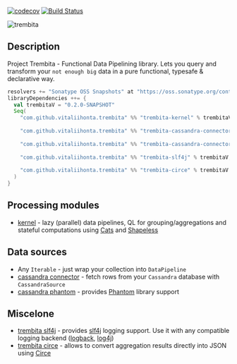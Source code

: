 [![codecov](https://codecov.io/gh/vitaliihonta/trembita/branch/master/graph/badge.svg)](https://codecov.io/gh/vitaliihonta/trembita)
[![Build Status](https://travis-ci.com/vitaliihonta/trembita.svg?branch=master)](https://travis-ci.com/vitaliihonta/trembita)

<img src="https://github.com/vitalii-honta/trembita/blob/master/media/trembita-p.png" alt="trembita"/>
 
## Description 
Project Trembita - Functional Data Pipelining library. 
Lets you query and transform your `not enough big` data in a pure functional, typesafe & declarative way.

```scala
resolvers += "Sonatype OSS Snapshots" at "https://oss.sonatype.org/content/repositories/snapshots"
libraryDependencies ++= {
  val trembitaV = "0.2.0-SNAPSHOT"
  Seq(
    "com.github.vitaliihonta.trembita" %% "trembita-kernel" % trembitaV, // kernel,
    
    "com.github.vitaliihonta.trembita" %% "trembita-cassandra-connector" % trembitaV, // cassandra
    
    "com.github.vitaliihonta.trembita" %% "trembita-cassandra-connector-phantom" % trembitaV, // phantom
    
    "com.github.vitaliihonta.trembita" %% "trembita-slf4j" % trembitaV, // slf4j,
    
    "com.github.vitaliihonta.trembita" %% "trembita-circe" % trembitaV // circe
  )
}
```


## Processing modules
- [kernel](./kernel) - lazy (parallel) data pipelines, QL for grouping/aggregations and stateful computations using [Cats](https://github.com/typelevel/cats) and [Shapeless](https://github.com/milessabin/shapeless) 

## Data sources 
 - Any `Iterable` - just wrap your collection into `DataPipeline`
 - [cassandra connector](./cassandra_connector) - fetch rows from your `Cassandra` database with `CassandraSource`
 - [cassandra phantom](./cassandra_connector_phantom) - provides [Phantom](https://github.com/outworkers/phantom) library support
 
## Miscelone
 - [trembita slf4j](./trembita-slf4j) - provides [slf4j](https://www.slf4j.org/) logging support. Use it with any compatible logging backend ([logback](https://logback.qos.ch/), [log4j](https://logging.apache.org/log4j/2.x/))
 - [trembita circe](./serialization/circe) - allows to convert aggregation results directly into JSON using [Circe](https://github.com/circe/circe)
